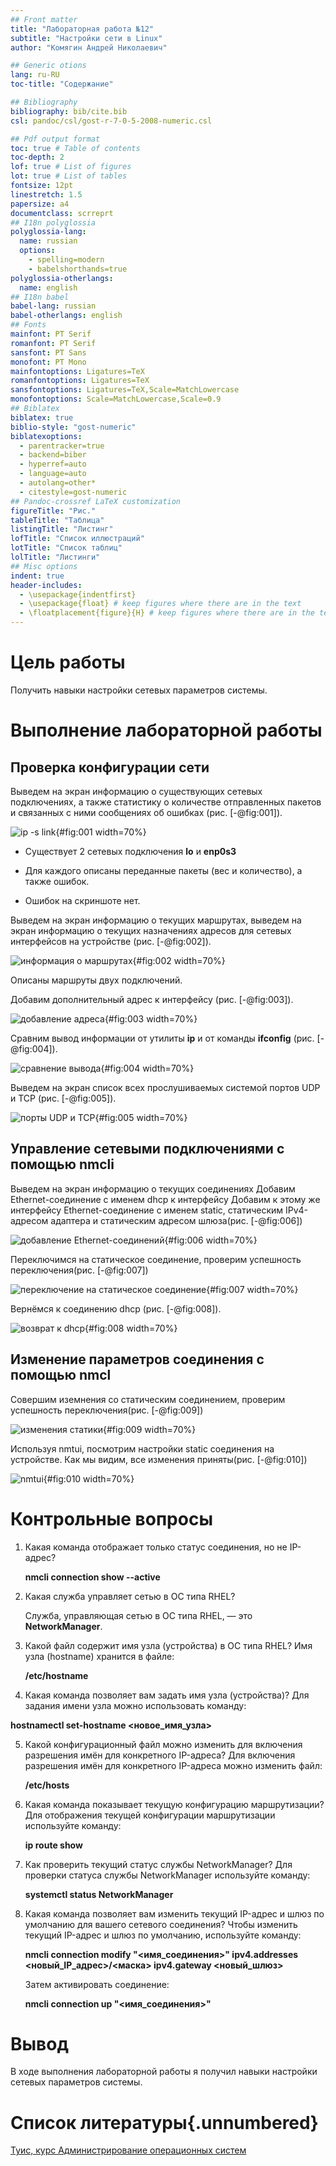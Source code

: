 ```yaml
---
## Front matter
title: "Лабораторная работа №12"
subtitle: "Настройки сети в Linux"
author: "Комягин Андрей Николаевич"

## Generic otions
lang: ru-RU
toc-title: "Содержание"

## Bibliography
bibliography: bib/cite.bib
csl: pandoc/csl/gost-r-7-0-5-2008-numeric.csl

## Pdf output format
toc: true # Table of contents
toc-depth: 2
lof: true # List of figures
lot: true # List of tables
fontsize: 12pt
linestretch: 1.5
papersize: a4
documentclass: scrreprt
## I18n polyglossia
polyglossia-lang:
  name: russian
  options:
	- spelling=modern
	- babelshorthands=true
polyglossia-otherlangs:
  name: english
## I18n babel
babel-lang: russian
babel-otherlangs: english
## Fonts
mainfont: PT Serif
romanfont: PT Serif
sansfont: PT Sans
monofont: PT Mono
mainfontoptions: Ligatures=TeX
romanfontoptions: Ligatures=TeX
sansfontoptions: Ligatures=TeX,Scale=MatchLowercase
monofontoptions: Scale=MatchLowercase,Scale=0.9
## Biblatex
biblatex: true
biblio-style: "gost-numeric"
biblatexoptions:
  - parentracker=true
  - backend=biber
  - hyperref=auto
  - language=auto
  - autolang=other*
  - citestyle=gost-numeric
## Pandoc-crossref LaTeX customization
figureTitle: "Рис."
tableTitle: "Таблица"
listingTitle: "Листинг"
lofTitle: "Список иллюстраций"
lotTitle: "Список таблиц"
lolTitle: "Листинги"
## Misc options
indent: true
header-includes:
  - \usepackage{indentfirst}
  - \usepackage{float} # keep figures where there are in the text
  - \floatplacement{figure}{H} # keep figures where there are in the text
---
```


# Цель работы

Получить навыки настройки сетевых параметров системы.

# Выполнение лабораторной работы

## Проверка конфигурации сети

Выведем на экран информацию о существующих сетевых подключениях, а также статистику о количестве отправленных пакетов и связанных с ними сообщениях об ошибках (рис. [-@fig:001]).

![ip -s link](image/1.PNG){#fig:001 width=70%}

- Существует 2 сетевых подключения **lo** и **enp0s3**

- Для каждого описаны переданные пакеты (вес и количество), а также ошибок.

- Ошибок на скриншоте нет.

Выведем на экран информацию о текущих маршрутах, выведем на экран информацию о текущих назначениях адресов для сетевых интерфейсов на устройстве (рис. [-@fig:002]).

![информация о маршрутах](image/2.PNG){#fig:002 width=70%}

Описаны маршруты двух подключений.

Добавим дополнительный адрес к интерфейсу (рис. [-@fig:003]).

![добавление адреса](image/3.PNG){#fig:003 width=70%}

Сравним вывод информации от утилиты **ip** и от команды **ifconfig** (рис. [-@fig:004]).

![сравнение вывода](image/4.PNG){#fig:004 width=70%}

Выведем на экран список всех прослушиваемых системой портов UDP и TCP (рис. [-@fig:005]).

![порты UDP и TCP](image/5.PNG){#fig:005 width=70%}

## Управление сетевыми подключениями с помощью nmcli

Выведем на экран информацию о текущих
соединениях
Добавим Ethernet-соединение с именем dhcp к интерфейсу
Добавим к этому же интерфейсу Ethernet-соединение с именем static, статическим
IPv4-адресом адаптера и статическим адресом шлюза(рис. [-@fig:006]) 

![добавление Ethernet-соединений](image/6.PNG){#fig:006 width=70%}

Переключимся на статическое соединение, проверим успешность переключения(рис. [-@fig:007])

![переключение на статическое соединение](image/7.PNG){#fig:007 width=70%}

Вернёмся к соединению dhcp (рис. [-@fig:008]).

![возврат к dhcp](image/8.PNG){#fig:008 width=70%}

## Изменение параметров соединения с помощью nmcl

Совершим иземнения со статическим соединением, проверим успешность переключения(рис. [-@fig:009])

![изменения статики](image/9.PNG){#fig:009 width=70%}

Используя nmtui, посмотрим настройки static соединения на устройстве. Как мы видим, все изменения приняты(рис. [-@fig:010])

![nmtui](image/10.PNG){#fig:010 width=70%}


# Контрольные вопросы

1. Какая команда отображает только статус соединения, но не IP-адрес?
   
   **nmcli connection show --active**

2. Какая служба управляет сетью в ОС типа RHEL?
   
   Служба, управляющая сетью в ОС типа RHEL, — это **NetworkManager**.

3. Какой файл содержит имя узла (устройства) в ОС типа RHEL?
   Имя узла (hostname) хранится в файле:
   
   **/etc/hostname**

4. Какая команда позволяет вам задать имя узла (устройства)?
   Для задания имени узла можно использовать команду:
   
  **hostnamectl set-hostname <новое_имя_узла>** 


5. Какой конфигурационный файл можно изменить для включения разрешения имён для конкретного IP-адреса?
   Для включения разрешения имён для конкретного IP-адреса можно изменить файл:
  
   **/etc/hosts**


6. Какая команда показывает текущую конфигурацию маршрутизации?
   Для отображения текущей конфигурации маршрутизации используйте команду:
   
   **ip route show**


7. Как проверить текущий статус службы NetworkManager?
   Для проверки статуса службы NetworkManager используйте команду:
   

   **systemctl status NetworkManager**
   

8. Какая команда позволяет вам изменить текущий IP-адрес и шлюз по умолчанию для вашего сетевого соединения?
   Чтобы изменить текущий IP-адрес и шлюз по умолчанию, используйте команду:
   


   **nmcli connection modify "<имя_соединения>" ipv4.addresses <новый_IP_адрес>/<маска> ipv4.gateway <новый_шлюз>**

   Затем активировать соединение:
   

   **nmcli connection up "<имя_соединения>"**
   

# Вывод

В ходе выполнения лабораторной работы я получил навыки настройки сетевых параметров системы.

# Список литературы{.unnumbered}

[Туис, курс Администрирование операционных систем](https://esystem.rudn.ru/course/view.php?id=5946)
